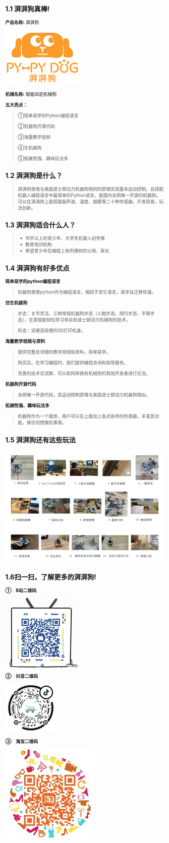 ## 1.1 湃湃狗真棒!

**产品名称:** 湃湃狗



![](/pic/ch1/216.png)



**机械名称:** 智能四足机械狗

 

**五大亮点：**

>①简单易学的Python编程语言
>
>②机器狗开源代码
>
>③海量教学视频
>
>④生机器狗
>
>⑤拓展性强、趣味玩法多

 



## 1.2 湃湃狗是什么？

>湃湃狗使用与美国波士顿动力机器狗相同的原理实现基本运动控制，且搭配机器人编程语言中最简单的Python语言，是国内全网唯一开源的机器狗。可以在湃湃狗上面搭载超声波、温度、烟雾等二十种传感器，开发简易，玩法创新。

 

## 1.3 湃湃狗适合什么人？

>- 16岁以上的青少年、大学生机器人初学者
>- 教育培训机构
>- 希望青少年在编程上有所建树的父母、家长

 

## 1.4 湃湃狗有好多优点

**简单易学的python编程语言**

>机器狗使用python作为编程语言，相较于其它语言，易学且迁移性强。

 

**仿生机器狗**

>步态：关节灵活、三种常规机器狗步态（小跑步态、爬行步态、平移步态），在家就能轻松学习体会到波士顿动力机械狗的技术。
>
>形态：坚硬且轻便的3D打印机身。

 

**海量教学视频与资料**

>提供完整且详细的教学视频和资料，简单易学。
>
>购买后，在学习编程时，我们提供编程咨询和指导服务。
>
>完善的技术交流群，可以和同样拥有机械狗的其他开发者进行交流。

 

**机器狗开源代码**

>全网唯一开源代码，其运动控制原理与美国波士顿动力机器狗相似。



**拓展性强、趣味玩法多**

>机器狗作为一个载体，用户可以在上面加上各式各样的传感器，丰富其功能，做任何想做的事情。





## 1.5 湃湃狗还有这些玩法

![](/pic/ch1/1.5.png)



## 1.6扫一扫，了解更多的湃湃狗!

**①　B站二维码**

![](/pic/ch1/161.png) 

**②　抖音二维码**

![](/pic/ch1/162.png) 

**③　淘宝二维码**

 ![](/pic/ch1/163.png)

 

